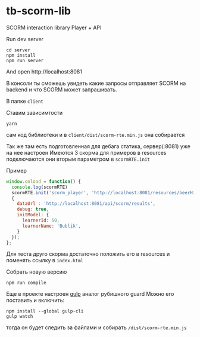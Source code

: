 # tb-scorm-lib
SCORM interaction library
Player + API


Run dev server
```
cd server
npm install
npm run server
```
And open http://localhost:8081

В консоли ты сможешь увидеть какие запросы отправляет SCORM на backend и что SCORM может запрашивать.

В папке `client`

Cтавим зависимтости 
```
yarn
```
сам код библиотеки и в `client/dist/scorm-rte.min.js` она собирается

Так же там есть подготовленная для дебага статика, сервер(:8081) уже на нее настроен
Имеются 3 скорма для примеров в resources
подключаются они вторым параметром в `scormRTE.init`

Пример
```js
window.onload = function() {
  console.log(scormRTE)
  scormRTE.init('scorm_player', 'http://localhost:8081/resources/beerHistory',
  {
    dataUrl : 'http://localhost:8081/api/scorm/results',
    debug: true,
    initModel: {
      learnerId: 50,
      learnerName: 'Bublik',
    }
  });
};
```

Для теста друго скорма достаточно положить его в resources и поменять ссылку в `index.html`

Собрать новую версию
```
npm run compile
```
Еще в проекте настроен [gulp](https://gulpjs.com/docs/en/getting-started/quick-start) аналог рубишного guard
Можно его поставить и включить:
```
npm install --global gulp-cli
gulp watch
```
тогда он будет следить за файлами и собирать `/dist/scorm-rte.min.js` 
